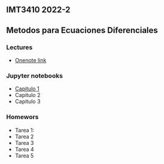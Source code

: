 ## IMT3410 2022-2 
## Metodos para Ecuaciones Diferenciales 

### Lectures
- [Onenote link](https://1drv.ms/u/s!AgSI5B3Y5o1ukh_uq4WGP23w8ZV2)

### Jupyter notebooks
- [Capitulo 1](jupyter/Capitulo1.ipynb)
- Capitulo 2
- Capitulo 3

### Homewors
- Tarea 1:
- Tarea 2
- Tarea 3
- Tarea 4
- Tarea 5
